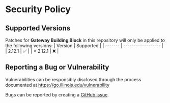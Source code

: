 # Security Policy

## Supported Versions
Patches for **Gateway Building Block** in this repository will only be applied to the following versions:
| Version | Supported          |
| ------- | ------------------ |
| 2.12.1  | :white_check_mark: |
| < 2.12.1 | :x:                |

## Reporting a Bug or Vulnerability

Vulnerabilities can be responsibly disclosed through the process
 documented at https://go.illinois.edu/vulnerability

Bugs can be reported by creating a [GitHub issue](https://github.com/rokwire/gateway-building-block/issues/new?assignees=&labels=bug&template=bug_report.md&title=%5BBUG%5D+).
